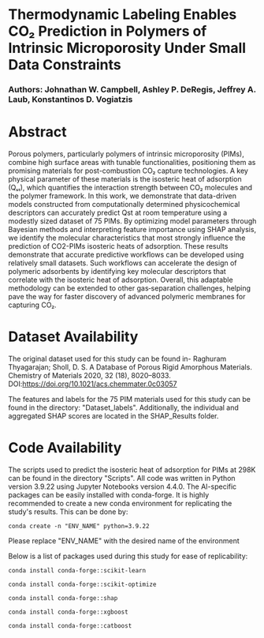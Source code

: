 # Thermodynamic Labeling Enables CO₂ Prediction in Polymers of Intrinsic Microporosity Under Small Data Constraints 
### Authors: Johnathan W. Campbell, Ashley P. DeRegis, Jeffrey A. Laub, Konstantinos D. Vogiatzis

# Abstract
Porous polymers, particularly polymers of intrinsic microporosity (PIMs), combine high surface areas with tunable functionalities, positioning them as promising materials for post-combustion CO₂ capture technologies. A key physical parameter of these materials is the isosteric heat of adsorption (Qₛₜ), which quantifies the interaction strength between CO₂ molecules and the polymer framework. In this work, we demonstrate that data-driven models constructed from computationally determined physicochemical descriptors can accurately predict Qst at room temperature using a modestly sized dataset of 75 PIMs. By optimizing model parameters through Bayesian methods and interpreting feature importance using SHAP analysis, we identify the molecular characteristics that most strongly influence the prediction of CO2-PIMs isosteric heats of adsorption. These results demonstrate that accurate predictive workflows can be developed using relatively small datasets. Such workflows can accelerate the design of polymeric adsorbents by identifying key molecular descriptors that correlate with the isosteric heat of adsorption. Overall, this adaptable methodology can be extended to other gas‐separation challenges, helping pave the way for faster discovery of advanced polymeric membranes for capturing CO₂. 


# Dataset Availability
The original dataset used for this study can be found in- Raghuram Thyagarajan; Sholl, D. S. A Database of Porous Rigid Amorphous Materials. Chemistry of Materials 2020, 32 (18), 8020–8033. DOI:https://doi.org/10.1021/acs.chemmater.0c03057

The features and labels for the 75 PIM materials used for this study can be found in the directory: "Dataset_labels". Additionally, the individual and aggregated SHAP scores are located in the SHAP_Results folder.

# Code Availability
The scripts used to predict the isosteric heat of adsorption for PIMs at 298K can be found in the directory "Scripts". All code was written in Python version 3.9.22 using Jupyter Notebooks version 4.4.0. The AI-specific packages can be easily installed with conda-forge. It is highly recommended to create a new conda environment for replicating the study's results. This can be done by:

<pre><code>conda create -n "ENV_NAME" python=3.9.22</code></pre>

Please replace "ENV_NAME" with the desired name of the environment

Below is a list of packages used during this study for ease of replicability:

<pre><code>conda install conda-forge::scikit-learn</code></pre>

<pre><code>conda install conda-forge::scikit-optimize</code></pre>

<pre><code>conda install conda-forge::shap</pre></code>

<pre><code>conda install conda-forge::xgboost</pre></code>

<pre><code>conda install conda-forge::catboost</pre></code>





